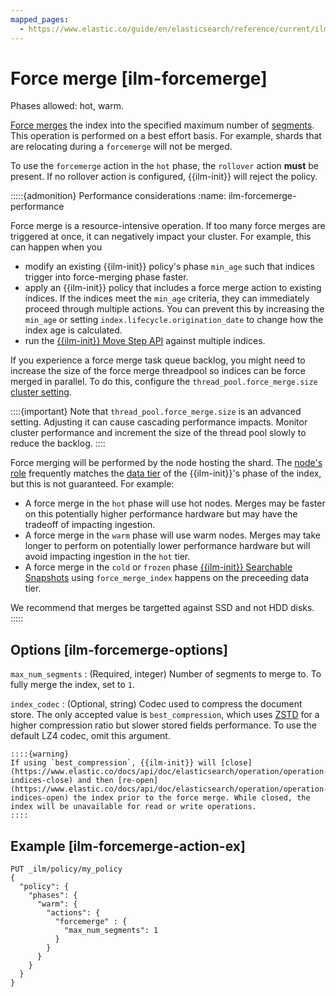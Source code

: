 ```yaml
---
mapped_pages:
  - https://www.elastic.co/guide/en/elasticsearch/reference/current/ilm-forcemerge.html
---
```


# Force merge [ilm-forcemerge]

Phases allowed: hot, warm.

[Force merges](https://www.elastic.co/docs/api/doc/elasticsearch/operation/operation-indices-forcemerge) the index into the specified maximum number of [segments](https://www.elastic.co/docs/api/doc/elasticsearch/operation/operation-indices-segments). This operation is performed on a best effort basis. For example, shards that are relocating during a `forcemerge` will not be merged.

To use the `forcemerge` action in the `hot` phase, the `rollover` action **must** be present. If no rollover action is configured, {{ilm-init}} will reject the policy.

:::::{admonition} Performance considerations
:name: ilm-forcemerge-performance

Force merge is a resource-intensive operation. If too many force merges are triggered at once, it can negatively impact your cluster. For example, this can happen when you 
* modify an existing {{ilm-init}} policy's phase `min_age` such that indices trigger into force-merging phase faster.
* apply an {{ilm-init}} policy that includes a force merge action to existing indices. If the indices meet the `min_age` criteria, they can immediately proceed through multiple actions. You can prevent this by increasing the `min_age` or setting `index.lifecycle.origination_date` to change how the index age is calculated.
* run the [{{ilm-init}} Move Step API](https://www.elastic.co/docs/api/doc/elasticsearch/operation/operation-ilm-move-to-step) against multiple indices.

If you experience a force merge task queue backlog, you might need to increase the size of the force merge threadpool so indices can be force merged in parallel. To do this, configure the `thread_pool.force_merge.size` [cluster setting](https://www.elastic.co/docs/api/doc/elasticsearch/operation/operation-cluster-get-settings). 

::::{important}
Note that `thread_pool.force_merge.size` is an advanced setting. Adjusting it can cause cascading performance impacts. Monitor cluster performance and increment the size of the thread pool slowly to reduce the backlog.
::::

Force merging will be performed by the node hosting the shard. The [node's role](docs-content://deploy-manage/distributed-architecture/clusters-nodes-shards/node-settings.md#node-roles) frequently matches the [data tier](docs-content://manage-data/lifecycle/data-tiers.md) of the {{ilm-init}}'s phase of the index, but this is not guaranteed. For example: 
* A force merge in the `hot` phase will use hot nodes. Merges may be faster on this potentially higher performance hardware but may have the tradeoff of impacting ingestion. 
* A force merge in the `warm` phase will use warm nodes. Merges may take longer to perform on potentially lower performance hardware but will avoid impacting ingestion in the `hot` tier.
* A force merge in the `cold` or `frozen` phase [{{ilm-init}} Searchable Snapshots](./ilm-searchable-snapshot) using `force_merge_index` happens on the preceeding data tier.

We recommend that merges be targetted against SSD and not HDD disks.
:::::


## Options [ilm-forcemerge-options]

`max_num_segments`
:   (Required, integer) Number of segments to merge to. To fully merge the index, set to `1`.

`index_codec`
:   (Optional, string) Codec used to compress the document store. The only accepted value is `best_compression`, which uses [ZSTD](https://en.wikipedia.org/wiki/Zstd) for a higher compression ratio but slower stored fields performance. To use the default LZ4 codec, omit this argument.

    ::::{warning}
    If using `best_compression`, {{ilm-init}} will [close](https://www.elastic.co/docs/api/doc/elasticsearch/operation/operation-indices-close) and then [re-open](https://www.elastic.co/docs/api/doc/elasticsearch/operation/operation-indices-open) the index prior to the force merge. While closed, the index will be unavailable for read or write operations.
    ::::



## Example [ilm-forcemerge-action-ex]

```console
PUT _ilm/policy/my_policy
{
  "policy": {
    "phases": {
      "warm": {
        "actions": {
          "forcemerge" : {
            "max_num_segments": 1
          }
        }
      }
    }
  }
}
```


